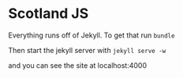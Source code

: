 # Scotland JS

Everything runs off of Jekyll.
To get that run
`bundle`

Then start the jekyll server with
`jekyll serve -w`

and you can see the site at localhost:4000
